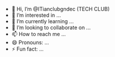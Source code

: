 - 👋 Hi, I’m @ITianclubgndec (TECH CLUB)
- 👀 I’m interested in ...
- 🌱 I’m currently learning ...
- 💞️ I’m looking to collaborate on ...
- 📫 How to reach me ...
- 😄 Pronouns: ...
- ⚡ Fun fact: ...

<!---
ITianclubgndec/ITianclubgndec is a ✨ special ✨ repository because its `README.md` (this file) appears on your GitHub profile.
You can click the Preview link to take a look at your changes.
--->
